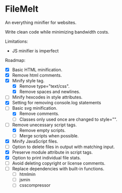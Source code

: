 # FileMelt
An everything minifier for websites.

Write clean code while minimizing bandwidth costs.

Limitations:
- JS minifier is imperfect

Roadmap:
- [x] Basic HTML minification.
- [x] Remove html comments.
- [x] Minify style tag.
    - [x] Remove type="text/css".
    - [x] Remove spaces and newlines.
- [ ] Minify hexcodes in style attributes.
- [x] Setting for removing console.log statements
- [ ] Basic svg minification.
    - [x] Remove comments.
    - [ ] Classes only used once are changed to style="".
- [ ] Remove unecessary script tags.
    - [x] Remove empty scripts.
    - [ ] Merge scripts when possible.
- [x] Minify JavaScript files.
- [ ] Option to delete files in output with matching input.
- [x] Preserve module attribute in script tags.
- [x] Option to print individual file stats.
- [ ] Avoid deleting copyright or license comments.
- [ ] Replace dependencies with built-in functions.
    - [ ] htmlmin
    - [ ] jsmin
    - [ ] csscompressor
